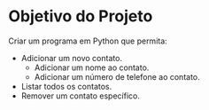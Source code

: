 # Objetivo do Projeto

Criar um programa em Python que permita:
- Adicionar um novo contato.
    - Adicionar um nome ao contato.
    - Adicionar um número de telefone ao contato.
- Listar todos os contatos.
- Remover um contato específico.

